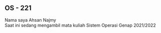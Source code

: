 ## OS - 221
Nama saya Ahsan Najmy  
Saat ini sedang mengambil mata kuliah Sistem Operasi Genap 2021/2022
